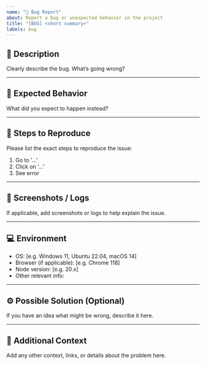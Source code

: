 ```yaml
---
name: "🐞 Bug Report"
about: Report a bug or unexpected behavior in the project
title: "[BUG] <short summary>"
labels: bug
---
```


## 🧩 Description
Clearly describe the bug. What’s going wrong?

---

## 🧠 Expected Behavior
What did you expect to happen instead?

---

## 🧪 Steps to Reproduce
Please list the exact steps to reproduce the issue:
1. Go to '...'
2. Click on '...'
3. See error

---

## 📸 Screenshots / Logs
If applicable, add screenshots or logs to help explain the issue.

---

## 💻 Environment
- OS: [e.g. Windows 11, Ubuntu 22.04, macOS 14]
- Browser (if applicable): [e.g. Chrome 118]
- Node version: [e.g. 20.x]
- Other relevant info:

---

## ⚙️ Possible Solution (Optional)
If you have an idea what might be wrong, describe it here.

---

## 🧾 Additional Context
Add any other context, links, or details about the problem here.
